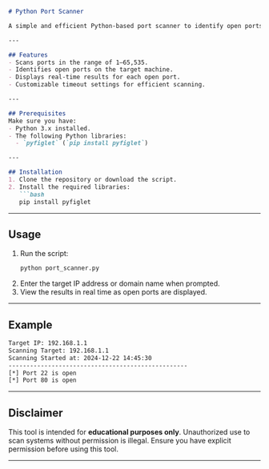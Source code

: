 ```markdown
# Python Port Scanner

A simple and efficient Python-based port scanner to identify open ports on a target system. Useful for network security audits and learning about network communication.

---

## Features
- Scans ports in the range of 1–65,535.
- Identifies open ports on the target machine.
- Displays real-time results for each open port.
- Customizable timeout settings for efficient scanning.

---

## Prerequisites
Make sure you have:
- Python 3.x installed.
- The following Python libraries:
  - `pyfiglet` (`pip install pyfiglet`)

---

## Installation
1. Clone the repository or download the script.
2. Install the required libraries:
   ```bash
   pip install pyfiglet
   ```

---

## Usage
1. Run the script:
   ```bash
   python port_scanner.py
   ```
2. Enter the target IP address or domain name when prompted.
3. View the results in real time as open ports are displayed.

---

## Example
```bash
Target IP: 192.168.1.1
Scanning Target: 192.168.1.1
Scanning Started at: 2024-12-22 14:45:30
--------------------------------------------------
[*] Port 22 is open
[*] Port 80 is open
```

---

## Disclaimer
This tool is intended for **educational purposes only**. Unauthorized use to scan systems without permission is illegal. Ensure you have explicit permission before using this tool.

---
